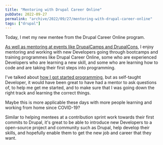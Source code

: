 ```yaml
---
title: "Mentoring with Drupal Career Online"
pubDate: 2022-09-27
permalink: "archive/2022/09/27/mentoring-with-drupal-career-online"
tags: ["drupal"]
---
```


Today, I met my new mentee from the Drupal Career Online program.

[As well as mentoring at events like DrupalCamps and DrupalCons]({{site.url}}/archive/2022/09/21/being-drupal-contribution-mentor), I enjoy mentoring and working with new Developers going through bootcamps and training programmes like Drupal Career Online, some who are experienced Developers who are learning a new skill, and some who are learning how to code and are taking their first steps into programming.

I've talked about [how I got started programming]({{site.url}}/archive/2022-08-28/how-started-programming), but as self-taught Developer, it would have been great to have had a mentor to ask questions of, to help me get me started, and to make sure that I was going down the right track and learning the correct things.

Maybe this is more applicable these days with more people learning and working from home since COVID-19?

Similar to helping mentees at a contribution sprint work towards their first commits to Drupal, it's great to be able to introduce new Developers to a open-source project and community such as Drupal, help develop their skills, and hopefully enable them to get the new job and career that they want.
